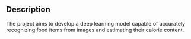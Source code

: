 ## Description

The project aims to develop a deep learning model capable of accurately recognizing food items from images and estimating their calorie content.